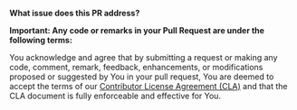 **What issue does this PR address?**


**Important: Any code or remarks in your Pull Request are under the following terms:**

You acknowledge and agree that by submitting a request or making any code, comment, remark, feedback, enhancements, or modifications proposed or suggested by You in your pull request, You are deemed to accept the terms of our [Contributor License Agreement (CLA)](https://github.com/DynamicsValue/licence-agreements/blob/main/FakeXrmEasy/CLA.md) and that the CLA document is fully enforceable and effective for You. 

